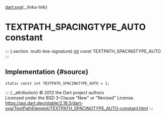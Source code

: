 [dart:svg](../../dart-svg/dart-svg-library){._links-link}

TEXTPATH\_SPACINGTYPE\_AUTO constant
====================================

::: {.section .multi-line-signature}
[int](../../dart-core/int-class) const TEXTPATH\_SPACINGTYPE\_AUTO
:::

Implementation {#source}
--------------

``` {.language-dart data-language="dart"}
static const int TEXTPATH_SPACINGTYPE_AUTO = 1;
```

::: {._attribution}
© 2012 the Dart project authors\
Licensed under the BSD 3-Clause \"New\" or \"Revised\" License.\
<https://api.dart.dev/stable/2.18.5/dart-svg/TextPathElement/TEXTPATH_SPACINGTYPE_AUTO-constant.html>
:::
